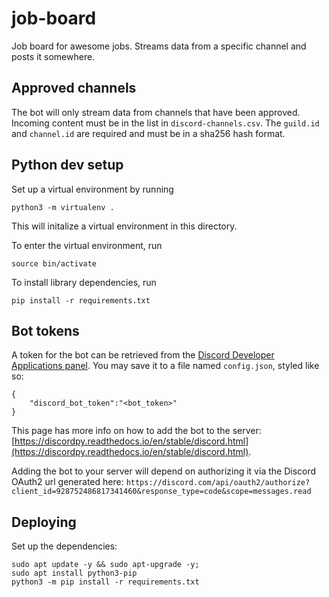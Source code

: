# job-board
Job board for awesome jobs. Streams data from a specific channel and posts it somewhere.

## Approved channels
The bot will only stream data from channels that have been approved. Incoming content must be in the list in `discord-channels.csv`. The `guild.id` and `channel.id` are required and must be in a sha256 hash format.

## Python dev setup
Set up a virtual environment by running
```
python3 -m virtualenv .
```
This will initalize a virtual environment in this directory.

To enter the virtual environment, run
```
source bin/activate
```

To install library dependencies, run
```
pip install -r requirements.txt
```

## Bot tokens
A token for the bot can be retrieved from the [Discord Developer Applications panel](https://discord.com/developers/applications/). You may save it to a file named `config.json`, styled like so:
```
{
    "discord_bot_token":"<bot_token>"
}
```
This page has more info on how to add the bot to the server: [https://discordpy.readthedocs.io/en/stable/discord.html](https://discordpy.readthedocs.io/en/stable/discord.html).

Adding the bot to your server will depend on authorizing it via the Discord OAuth2 url generated here:
`https://discord.com/api/oauth2/authorize?client_id=928752486817341460&response_type=code&scope=messages.read`


## Deploying

Set up the dependencies:
```
sudo apt update -y && sudo apt-upgrade -y;
sudo apt install python3-pip
python3 -m pip install -r requirements.txt
```